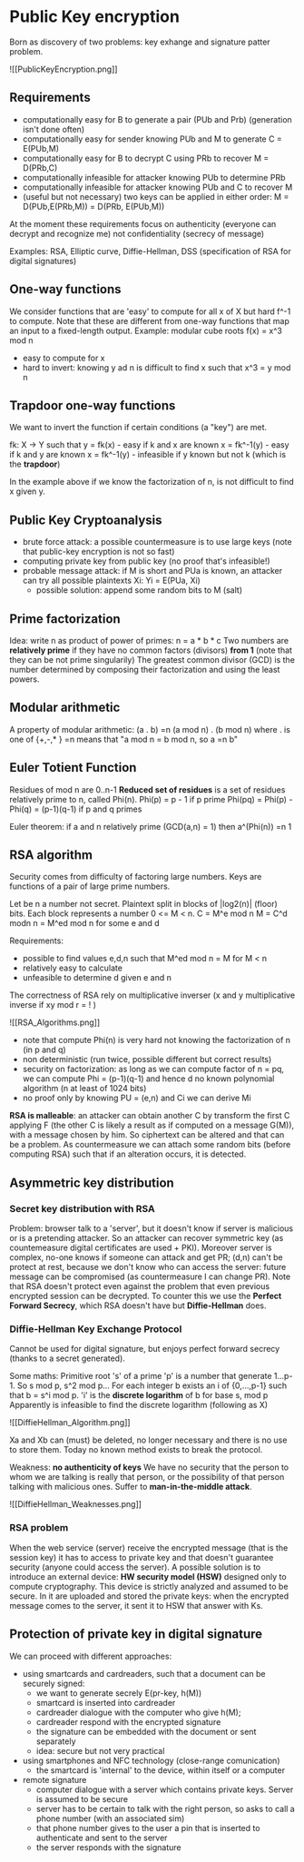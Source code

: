 # Public Key encryption

Born as discovery of two problems: key exhange and signature patter problem.

![[PublicKeyEncryption.png]]

## Requirements
- computationally easy for B to generate a pair (PUb and Prb) (generation isn't done often)
- computationally easy for sender knowing PUb and M to generate C = E(PUb,M)
- computationally easy for B to decrypt C using PRb to recover M = D(PRb,C)
- computationally infeasible for attacker knowing PUb to determine PRb
- computationally infeasible for attacker knowing PUb and C to recover M
- (useful but not necessary) two keys can be applied in either order: 
  M = D(PUb,E(PRb,M)) = D(PRb, E(PUb,M))

At the moment these requirements focus on authenticity (everyone can decrypt and recognize me) not confidentiality (secrecy of message)

Examples: RSA, Elliptic curve, Diffie-Hellman, DSS (specification of RSA for digital signatures)

## One-way functions
We consider functions that are 'easy' to compute for all x of X but hard f^-1 to compute.
Note that these are different from one-way functions that map an input to a fixed-length output.
Example: modular cube roots
f(x) = x^3 mod n
- easy to compute for x
- hard to invert: knowing y ad n is difficult to find x such that x^3 = y mod n

## Trapdoor one-way functions
We want to invert the function if certain conditions (a "key") are met.

fk: X -> Y such that
y = fk(x) - easy if k and x are known
x = fk^-1(y) - easy if k and y are known
x = fk^-1(y) - infeasible if y known but not k (which is the **trapdoor**)

In the example above if we know the factorization of n, is not difficult to find x given y.

## Public Key Cryptoanalysis
- brute force attack: a possible countermeasure is to use large keys (note that public-key encryption is not so fast)
- computing private key from public key (no proof that's infeasible!)
- probable message attack: if M is short and PUa is known, an attacker can try all possible plaintexts Xi: Yi = E(PUa, Xi)
	- possible solution: append some random bits to M (salt)

## Prime factorization

Idea: write n as product of power of primes: n = a * b * c
Two numbers are **relatively prime** if they have no common factors (divisors) **from 1** (note that they can be not prime singularily)
The greatest common divisor (GCD) is the number determined by composing their factorization and using the least powers.

## Modular arithmetic
A property of modular arithmetic:
(a . b) =n (a mod n) . (b mod n) where . is one of {+,-,* }
=n means that "a mod n = b mod n, so a =n b"

## Euler Totient Function
Residues of mod n are 0..n-1
**Reduced set of residues** is a set of residues relatively prime to n, called Phi(n).
Phi(p) = p - 1 if p prime
Phi(pq) = Phi(p) - Phi(q) = (p-1)(q-1) if p and q primes

Euler theorem: if a and n relatively prime (GCD(a,n) = 1) then a^(Phi(n)) =n 1

## RSA algorithm
Security comes from difficulty of factoring large numbers.
Keys are functions of a pair of large prime numbers.

Let be n a number not secret. 
Plaintext split in blocks of |log2(n)| (floor) bits. Each block represents a number 0 <= M < n.
C = M^e mod n
M = C^d modn n = M^ed mod n
for some e and d

Requirements:
- possible to find values e,d,n such that M^ed mod n = M for M < n
- relatively easy to calculate
- unfeasible to determine d given e and n

The correctness of RSA rely on multiplicative inverser (x and y multiplicative inverse if xy mod r = ! )

![[RSA_Algorithms.png]]

- note that compute Phi(n) is very hard not knowing the factorization of n (in p and q)
- non deterministic (run twice, possible different but correct results)
- security on factorization: as long as we can compute factor of n = pq, we can compute 
  Phi = (p-1)(q-1) and hence d
	  no known polynomial algorithm (n at least of 1024 bits)
- no proof only by knowing PU = (e,n) and Ci we can derive Mi

**RSA is malleable**: an attacker can obtain another C by transform the first C applying F (the other C is likely a result as if computed on a message G(M)), with a message chosen by him.
So ciphertext can be altered and that can be a problem. As countermeasure we can attach some random bits (before computing RSA) such that if an alteration occurs, it is detected.

## Asymmetric key distribution
### Secret key distribution with RSA
Problem: browser talk to a 'server', but it doesn't know if server is malicious or is a pretending attacker. So an attacker can recover symmetric key (as countemeasure digital certificates are used + PKI).
Moreover server is complex, no-one knows if someone can attack and get PR; (d,n) can't be protect at rest, because we don't know who can access the server: future message can be compromised (as countermeasure I can change PR).
Note that RSA doesn't protect even against the problem that even previous encrypted session can be decrypted. To counter this we use the **Perfect Forward Secrecy**, which RSA doesn't have but **Diffie-Hellman** does.

### Diffie-Hellman Key Exchange Protocol
Cannot be used for digital signature, but enjoys perfect forward secrecy (thanks to a secret generated).

Some maths:
Primitive root 's' of a prime 'p' is a number that generate 1...p-1.
So s mod p, s^2 mod p...
For each integer b exists an i of {0,...,p-1} such that b = s^i mod p.
'i' is the **discrete logarithm** of b for base s, mod p
Apparently is infeasible to find the discrete logarithm (following as X)

![[DiffieHellman_Algorithm.png]]

Xa and Xb can (must) be deleted, no longer necessary and there is no use to store them.
Today no known method exists to break the protocol.

Weakness: **no authenticity of keys**
We have no security that the person to whom we are talking is really that person, or the possibility of that person talking with malicious ones.
Suffer to **man-in-the-middle attack**.

![[DiffieHellman_Weaknesses.png]]

### RSA problem
When the web service (server) receive the encrypted message (that is the session key) it has to access to private key and that doesn't guarantee security (anyone could access the server).
A possible solution is to introduce an external device: **HW security model (HSW)** designed only to compute cryptography. This device is strictly analyzed and assumed to be secure.
In it are uploaded and stored the private keys: when the encrypted message comes to the server, it sent it to HSW that answer with Ks.

## Protection of private key in digital signature
We can proceed with different approaches:
- using smartcards and cardreaders, such that a document can be securely signed:
	- we want to generate secrely E(pr-key, h(M))
	- smartcard is inserted into cardreader
	- cardreader dialogue with the computer who give h(M); 
	- cardreader respond with the encrypted signature
	- the signature can be embedded with the document or sent separately
	- idea: secure but not very practical
- using smartphones and NFC technology (close-range comunication)
	- the smartcard is 'internal' to the device, within itself or a computer
- remote signature
	- computer dialogue with a server which contains private keys. Server is assumed to be secure
	- server has to be certain to talk with the right person, so asks to call a phone number (with an associated sim)
	- that phone number gives to the user a pin that is inserted to authenticate and sent to the server
	- the server responds with the signature
